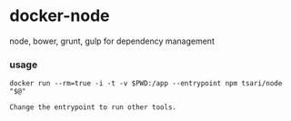 # docker-node
node, bower, grunt, gulp for dependency management

### usage

    docker run --rm=true -i -t -v $PWD:/app --entrypoint npm tsari/node "$@"

    Change the entrypoint to run other tools.
